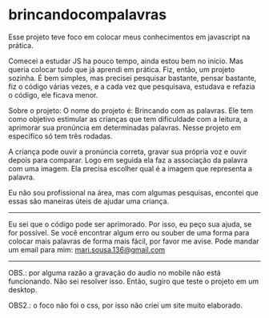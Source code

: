 # brincandocompalavras
Esse projeto teve foco em colocar meus conhecimentos em javascript na prática.

Comecei a estudar JS ha pouco tempo, ainda estou bem no início. 
Mas queria colocar tudo que já aprendi em prática.
Fiz, então, um projeto sozinha. É bem simples, mas precisei pesquisar bastante, pensar bastante, fiz o código várias vezes, e a cada vez que pesquisava, estudava e refazia o código,
ele ficava menor. 

Sobre o projeto:
O nome do projeto é: Brincando com as palavras.
Ele tem como objetivo estimular as crianças que tem dificuldade com a leitura, a aprimorar sua pronúncia em determinadas palavras.
Nesse projeto em específico só tem três rodadas. 

A criança pode ouvir a pronúncia correta, gravar sua própria voz e ouvir depois para comparar.
Logo em seguida ela faz a associação da palavra com uma imagem. Ela precisa escolher qual é a imagem que representa a palavra.

Eu não sou profissional na área, mas com algumas pesquisas, encontei que essas são maneiras úteis de ajudar uma criança.

-----------------

Eu sei que o código pode ser aprimorado. Por isso, eu peço sua ajuda, se for possível.
Se você encontrar algum erro ou souber de uma forma para colocar mais palavras de forma mais fácil, por favor me avise.
Pode mandar um email para mim: mari.sousa.136@gmail.com

----------------

OBS.: por alguma razão a gravação do audio no mobile não está funcionando. Não sei resolver isso.
Então, sugiro que teste o projeto em um desktop.

OBS2.: o foco não foi o css, por isso não criei um site muito elaborado.

